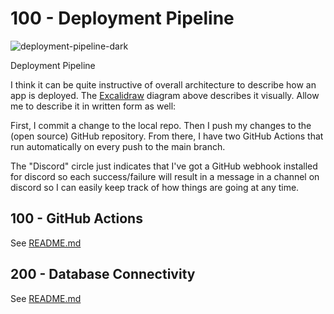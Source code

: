 # 100 - Deployment Pipeline

![deployment-pipeline-dark](https://user-images.githubusercontent.com/12828104/149342136-89a82add-6580-440b-936f-61ab4f3a7955.png)

Deployment Pipeline

I think it can be quite instructive of overall architecture to describe how an app is deployed. The [Excalidraw](https://excalidraw.com/) diagram above describes it visually. Allow me to describe it in written form as well:

First, I commit a change to the local repo. Then I push my changes to the (open source) GitHub repository. From there, I have two GitHub Actions that run automatically on every push to the main branch.

The "Discord" circle just indicates that I've got a GitHub webhook installed for discord so each success/failure will result in a message in a channel on discord so I can easily keep track of how things are going at any time.

## 100 - GitHub Actions

See [README.md](./100/README.md)

## 200 - Database Connectivity

See [README.md](./200/README.md)
